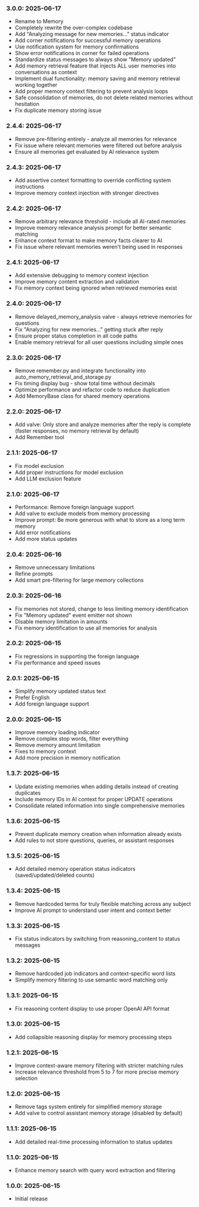 ### 3.0.0: 2025-06-17

* Rename to Memory
* Completely rewrite the over-complex codebase
* Add "Analyzing message for new memories..." status indicator
* Add corner notifications for successful memory operations
* Use notification system for memory confirmations
* Show error notifications in corner for failed operations
* Standardize status messages to always show "Memory updated"
* Add memory retrieval feature that injects ALL user memories into conversations as context
* Implement dual functionality: memory saving and memory retrieval working together
* Add proper memory context filtering to prevent analysis loops
* Safe consolidation of memories, do not delete related memories without hesitation
* Fix duplicate memory storing issue

### 2.4.4: 2025-06-17

* Remove pre-filtering entirely - analyze all memories for relevance
* Fix issue where relevant memories were filtered out before analysis
* Ensure all memories get evaluated by AI relevance system

### 2.4.3: 2025-06-17

* Add assertive context formatting to override conflicting system instructions
* Improve memory context injection with stronger directives

### 2.4.2: 2025-06-17

* Remove arbitrary relevance threshold - include all AI-rated memories
* Improve memory relevance analysis prompt for better semantic matching
* Enhance context format to make memory facts clearer to AI
* Fix issue where relevant memories weren't being used in responses

### 2.4.1: 2025-06-17

* Add extensive debugging to memory context injection
* Improve memory content extraction and validation
* Fix memory context being ignored when retrieved memories exist

### 2.4.0: 2025-06-17

* Remove delayed_memory_analysis valve - always retrieve memories for questions
* Fix "Analyzing for new memories..." getting stuck after reply
* Ensure proper status completion in all code paths
* Enable memory retrieval for all user questions including simple ones

### 2.3.0: 2025-06-17

* Remove remember.py and integrate functionality into auto_memory_retrieval_and_storage.py
* Fix timing display bug - show total time without decimals 
* Optimize performance and refactor code to reduce duplication
* Add MemoryBase class for shared memory operations

### 2.2.0: 2025-06-17

* Add valve: Only store and analyze memories after the reply is complete (faster responses, no memory retrieval by default)
* Add Remember tool

### 2.1.1: 2025-06-17

* Fix model exclusion
* Add proper instructions for model exclusion
* Add LLM exclusion feature

### 2.1.0: 2025-06-17

* Performance: Remove foreign language support
* Add valve to exclude models from memory processing
* Improve prompt: Be more generous with what to store as a long term memory
* Add error notifications
* Add more status updates

### 2.0.4: 2025-06-16

* Remove unnecessary limitations
* Refine prompts
* Add smart pre-filtering for large memory collections

### 2.0.3: 2025-06-16

* Fix memories not stored, change to less limiting memory identification
* Fix "Memory updated" event emitter not shown
* Disable memory limitation in amounts
* Fix memory identification to use all memories for analysis

### 2.0.2: 2025-06-15

* Fix regressions in supporting the foreign language
* Fix performance and speed issues

### 2.0.1: 2025-06-15

* Simplify memory updated status text
* Prefer English
* Add foreign language support

### 2.0.0: 2025-06-15

* Improve memory loading indicator
* Remove complex stop words, filter everything
* Remove memory amount limitation
* Fixes to memory context
* Add more precision in memory notification

### 1.3.7: 2025-06-15

* Update existing memories when adding details instead of creating duplicates
* Include memory IDs in AI context for proper UPDATE operations
* Consolidate related information into single comprehensive memories

### 1.3.6: 2025-06-15

* Prevent duplicate memory creation when information already exists
* Add rules to not store questions, queries, or assistant responses

### 1.3.5: 2025-06-15

* Add detailed memory operation status indicators (saved/updated/deleted counts)

### 1.3.4: 2025-06-15

* Remove hardcoded terms for truly flexible matching across any subject
* Improve AI prompt to understand user intent and context better

### 1.3.3: 2025-06-15

* Fix status indicators by switching from reasoning_content to status messages

### 1.3.2: 2025-06-15

* Remove hardcoded job indicators and context-specific word lists
* Simplify memory filtering to use semantic word matching only

### 1.3.1: 2025-06-15

* Fix reasoning content display to use proper OpenAI API format

### 1.3.0: 2025-06-15

* Add collapsible reasoning display for memory processing steps

### 1.2.1: 2025-06-15

* Improve context-aware memory filtering with stricter matching rules
* Increase relevance threshold from 5 to 7 for more precise memory selection

### 1.2.0: 2025-06-15

* Remove tags system entirely for simplified memory storage
* Add valve to control assistant memory storage (disabled by default)

### 1.1.1: 2025-06-15

* Add detailed real-time processing information to status updates

### 1.1.0: 2025-06-15

* Enhance memory search with query word extraction and filtering

### 1.0.0: 2025-06-15

* Initial release